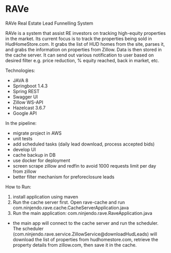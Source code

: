 # RAVe
RAVe Real Estate Lead Funnelling System

RAVe is a system that assist RE investors on tracking high-equity properties in the market. Its current focus is to track the properties being sold in HudHomeStore.com. It grabs the list of HUD homes from the site, parses it, and grabs the information on properties from Zillow. Data is then stored in the cache server. It can send out various notification to user based on desired filter e.g. price reduction, % equity reached, back in market, etc.

Technologies:
- JAVA 8
- Springboot 1.4.3
- Spring REST
- Swagger UI
- Zillow WS-API
- Hazelcast 3.6.7
- Google API

In the pipeline:
- migrate project in AWS
- unit tests
- add scheduled tasks (daily lead download, process accepted bids)
- develop UI
- cache backup in DB
- use docker for deployment
- screen scrape zillow and redfin to avoid 1000 requests limit per day from zillow
- better filter mechanism for preforeclosure leads

How to Run:
1) install application using maven
2) Run the cache server first.  Open rave-cache and run com.ninjendo.rave.cache.CacheServerApplication.java
3) Run the main application: com.ninjendo.rave.RaveApplication.java
- the main app will connect to the cache server and run the scheduler. The scheduler (com.ninjendo.rave.service.ZillowService@downloadHudLeads) will download the list of properties from hudhomestore.com, retrieve the property details from zillow.com, then save it in the cache.  
